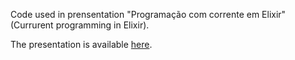 Code used in prensentation "Programação com corrente em Elixir" (Currurent programming in Elixir).

The presentation is available [here](https://drive.google.com/file/d/1LLQeAWVaT1xZqVHeD1ZX7JUBDQbZwmNx/view?usp=sharing).
